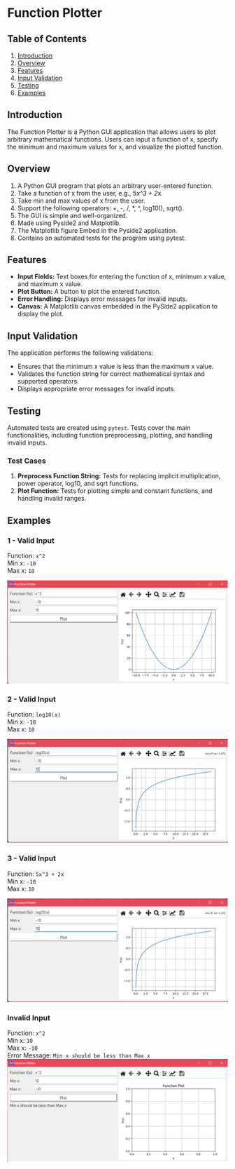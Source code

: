 # Function Plotter

## Table of Contents
1. [Introduction](#introduction)
2. [Overview](#overview)
3. [Features](#features)
4. [Input Validation](#input-validation)
5. [Testing](#testing)
6. [Examples](#examples)

## Introduction
The Function Plotter is a Python GUI application that allows users to plot arbitrary mathematical functions. Users can input a function of x, specify the minimum and maximum values for x, and visualize the plotted function.

## Overview
1. A Python GUI program that plots an arbitrary user-entered function.
2. Take a function of x from the user, e.g., 5*x^3 + 2*x.
3. Take min and max values of x from the user.
4. Support the following operators: +, -, /, *, ^, log10(), sqrt().
5. The GUI is simple and well-organized.
6. Made using Pyside2 and Matplotlib.
7. The Matplotlib figure Embed in the Pyside2 application.
8. Contains an automated tests for the program using pytest.

## Features
- **Input Fields:** Text boxes for entering the function of x, minimum x value, and maximum x value.
- **Plot Button:** A button to plot the entered function.
- **Error Handling:** Displays error messages for invalid inputs.
- **Canvas:** A Matplotlib canvas embedded in the PySide2 application to display the plot.

## Input Validation
The application performs the following validations:
- Ensures that the minimum x value is less than the maximum x value.
- Validates the function string for correct mathematical syntax and supported operators.
- Displays appropriate error messages for invalid inputs.

## Testing
Automated tests are created using `pytest`. Tests cover the main functionalities, including function preprocessing, plotting, and handling invalid inputs.

### Test Cases
1. **Preprocess Function String:** Tests for replacing implicit multiplication, power operator, log10, and sqrt functions.
2. **Plot Function:** Tests for plotting simple and constant functions, and handling invalid ranges.

## Examples
### 1 - Valid Input 
Function: `x^2`  
Min x: `-10`  
Max x: `10`  

![Valid Plot](examples/valid_plot1.png)

### 2 - Valid Input 
Function: `log10(x)`  
Min x: `-10`  
Max x: `10`  

![Valid Plot](examples/valid_plot2.png)

### 3 - Valid Input 
Function: `5x^3 + 2x`  
Min x: `-10`  
Max x: `10`  

![Valid Plot](examples/valid_plot2.png)

### Invalid Input
Function: `x^2`  
Min x: `10`  
Max x: `-10`  
Error Message: `Min x should be less than Max x`
![Invalid Plot](examples/invalid_plot.png)
